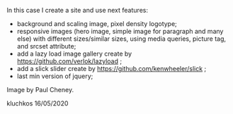 In this case I create a site and use next features:
- background and scaling image, pixel density logotype;
- responsive images (hero image, simple image for paragraph and many else) with different sizes/similar sizes, using media queries, 
picture tag, and srcset attribute;
- add a lazy load image gallery create by https://github.com/verlok/lazyload ;
- add a slick slider create by https://github.com/kenwheeler/slick ;
- last min version of jquery;


Image by Paul Cheney.


kluchkos 16/05/2020


